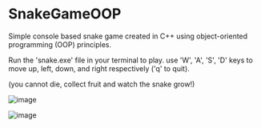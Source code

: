 # SnakeGameOOP
Simple console based snake game created in C++ using object-oriented programming (OOP) principles.

Run the 'snake.exe' file in your terminal to play. use 'W', 'A', 'S', 'D' keys to move up, left, down, and right respectively ('q' to quit).

(you cannot die, collect fruit and watch the snake grow!)

![image](https://github.com/goodkidali/SnakeGameOOP/assets/122816281/e02a953e-ae0a-4097-abe6-1b557441e769)

![image](https://github.com/goodkidali/SnakeGameOOP/assets/122816281/9be789a0-c4e1-4172-91a2-d5c75b30ee65)
